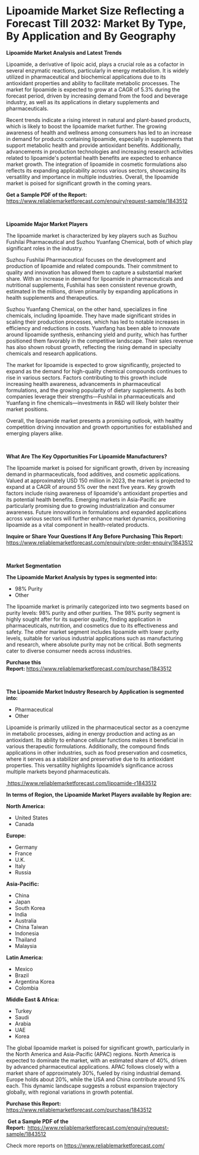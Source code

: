 <p><h1>Lipoamide Market Size Reflecting a Forecast Till 2032: Market By Type, By Application and By Geography</h1></p><p><strong>Lipoamide Market Analysis and Latest Trends</strong></p>
<p><p>Lipoamide, a derivative of lipoic acid, plays a crucial role as a cofactor in several enzymatic reactions, particularly in energy metabolism. It is widely utilized in pharmaceutical and biochemical applications due to its antioxidant properties and ability to facilitate metabolic processes. The market for lipoamide is expected to grow at a CAGR of 5.3% during the forecast period, driven by increasing demand from the food and beverage industry, as well as its applications in dietary supplements and pharmaceuticals.</p><p>Recent trends indicate a rising interest in natural and plant-based products, which is likely to boost the lipoamide market further. The growing awareness of health and wellness among consumers has led to an increase in demand for products containing lipoamide, especially in supplements that support metabolic health and provide antioxidant benefits. Additionally, advancements in production technologies and increasing research activities related to lipoamide's potential health benefits are expected to enhance market growth. The integration of lipoamide in cosmetic formulations also reflects its expanding applicability across various sectors, showcasing its versatility and importance in multiple industries. Overall, the lipoamide market is poised for significant growth in the coming years.</p></p>
<p><strong>Get a Sample PDF of the Report:&nbsp;</strong> <a href="https://www.reliablemarketforecast.com/enquiry/request-sample/1843512?utm_campaign=3091&utm_medium=2&utm_source=Github&utm_content=ia&utm_term=02042025&utm_id=lipoamide">https://www.reliablemarketforecast.com/enquiry/request-sample/1843512</a></p>
<p>&nbsp;</p>
<p><strong>Lipoamide Major Market Players</strong></p>
<p><p>The lipoamide market is characterized by key players such as Suzhou Fushilai Pharmaceutical and Suzhou Yuanfang Chemical, both of which play significant roles in the industry. </p><p>Suzhou Fushilai Pharmaceutical focuses on the development and production of lipoamide and related compounds. Their commitment to quality and innovation has allowed them to capture a substantial market share. With an increase in demand for lipoamide in pharmaceuticals and nutritional supplements, Fushilai has seen consistent revenue growth, estimated in the millions, driven primarily by expanding applications in health supplements and therapeutics.</p><p>Suzhou Yuanfang Chemical, on the other hand, specializes in fine chemicals, including lipoamide. They have made significant strides in scaling their production processes, which has led to notable increases in efficiency and reductions in costs. Yuanfang has been able to innovate around lipoamide synthesis, enhancing yield and purity, which has further positioned them favorably in the competitive landscape. Their sales revenue has also shown robust growth, reflecting the rising demand in specialty chemicals and research applications.</p><p>The market for lipoamide is expected to grow significantly, projected to expand as the demand for high-quality chemical compounds continues to rise in various sectors. Factors contributing to this growth include increasing health awareness, advancements in pharmaceutical formulations, and the growing popularity of dietary supplements. As both companies leverage their strengths—Fushilai in pharmaceuticals and Yuanfang in fine chemicals—investments in R&D will likely bolster their market positions. </p><p>Overall, the lipoamide market presents a promising outlook, with healthy competition driving innovation and growth opportunities for established and emerging players alike.</p></p>
<p>&nbsp;</p>
<p><strong>What Are The Key Opportunities For Lipoamide Manufacturers?</strong></p>
<p><p>The lipoamide market is poised for significant growth, driven by increasing demand in pharmaceuticals, food additives, and cosmetic applications. Valued at approximately USD 150 million in 2023, the market is projected to expand at a CAGR of around 5% over the next five years. Key growth factors include rising awareness of lipoamide's antioxidant properties and its potential health benefits. Emerging markets in Asia-Pacific are particularly promising due to growing industrialization and consumer awareness. Future innovations in formulations and expanded applications across various sectors will further enhance market dynamics, positioning lipoamide as a vital component in health-related products.</p></p>
<p><strong>Inquire or Share Your Questions If Any Before Purchasing This Report:</strong> <a href="https://www.reliablemarketforecast.com/enquiry/pre-order-enquiry/1843512?utm_campaign=3091&utm_medium=2&utm_source=Github&utm_content=ia&utm_term=02042025&utm_id=lipoamide">https://www.reliablemarketforecast.com/enquiry/pre-order-enquiry/1843512</a></p>
<p>&nbsp;</p>
<p><strong>Market Segmentation</strong></p>
<p><strong>The Lipoamide Market Analysis by types is segmented into:</strong></p>
<p><ul><li>98% Purity</li><li>Other</li></ul></p>
<p><p>The lipoamide market is primarily categorized into two segments based on purity levels: 98% purity and other purities. The 98% purity segment is highly sought after for its superior quality, finding application in pharmaceuticals, nutrition, and cosmetics due to its effectiveness and safety. The other market segment includes lipoamide with lower purity levels, suitable for various industrial applications such as manufacturing and research, where absolute purity may not be critical. Both segments cater to diverse consumer needs across industries.</p></p>
<p><strong>Purchase this Report:&nbsp;</strong><a href="https://www.reliablemarketforecast.com/purchase/1843512?utm_campaign=3091&utm_medium=2&utm_source=Github&utm_content=ia&utm_term=02042025&utm_id=lipoamide">https://www.reliablemarketforecast.com/purchase/1843512</a></p>
<p>&nbsp;</p>
<p><strong>The Lipoamide Market Industry Research by Application is segmented into:</strong></p>
<p><ul><li>Pharmaceutical</li><li>Other</li></ul></p>
<p><p>Lipoamide is primarily utilized in the pharmaceutical sector as a coenzyme in metabolic processes, aiding in energy production and acting as an antioxidant. Its ability to enhance cellular functions makes it beneficial in various therapeutic formulations. Additionally, the compound finds applications in other industries, such as food preservation and cosmetics, where it serves as a stabilizer and preservative due to its antioxidant properties. This versatility highlights lipoamide’s significance across multiple markets beyond pharmaceuticals.</p></p>
<p><a href="https://www.reliablemarketforecast.com/lipoamide-r1843512?utm_campaign=3091&utm_medium=2&utm_source=Github&utm_content=ia&utm_term=02042025&utm_id=lipoamide">&nbsp;https://www.reliablemarketforecast.com/lipoamide-r1843512</a></p>
<p><strong>In terms of Region, the Lipoamide Market Players available by Region are:</strong></p>
<p>
    <p> <strong> North America: </strong>
        <ul>
            <li>United States</li>
            <li>Canada</li>
        </ul>
        </p> 
    <p> <strong> Europe: </strong>
        <ul>
            <li>Germany</li>
            <li>France</li>
            <li>U.K.</li>
            <li>Italy</li>
            <li>Russia</li>
        </ul>
        </p> 
    <p> <strong> Asia-Pacific: </strong>
        <ul>
            <li>China</li>
            <li>Japan</li>
            <li>South Korea</li>
            <li>India</li>
            <li>Australia</li>
            <li>China Taiwan</li>
            <li>Indonesia</li>
            <li>Thailand</li>
            <li>Malaysia</li>
        </ul>
        </p> 
    <p> <strong> Latin America: </strong>
        <ul>
            <li>Mexico</li>
            <li>Brazil</li>
            <li>Argentina Korea</li>
            <li>Colombia</li>
        </ul>
        </p> 
    <p> <strong> Middle East & Africa: </strong>
        <ul>
            <li>Turkey</li>
            <li>Saudi</li>
            <li>Arabia</li>
            <li>UAE</li>
            <li>Korea</li>
        </ul>
    </p>
    </p>
<p><p>The global lipoamide market is poised for significant growth, particularly in the North America and Asia-Pacific (APAC) regions. North America is expected to dominate the market, with an estimated share of 40%, driven by advanced pharmaceutical applications. APAC follows closely with a market share of approximately 30%, fueled by rising industrial demand. Europe holds about 20%, while the USA and China contribute around 5% each. This dynamic landscape suggests a robust expansion trajectory globally, with regional variations in growth potential.</p></p>
<p><strong>Purchase this Report: </strong><a href="https://www.reliablemarketforecast.com/purchase/1843512?utm_campaign=3091&utm_medium=2&utm_source=Github&utm_content=ia&utm_term=02042025&utm_id=lipoamide">https://www.reliablemarketforecast.com/purchase/1843512</a></p>
<p>&nbsp;<strong>Get a Sample PDF of the Report:&nbsp;&nbsp;</strong><a href="https://www.reliablemarketforecast.com/enquiry/request-sample/1843512?utm_campaign=3091&utm_medium=2&utm_source=Github&utm_content=ia&utm_term=02042025&utm_id=lipoamide">https://www.reliablemarketforecast.com/enquiry/request-sample/1843512</a></p>
<p><strong></strong></p>
<p>Check more reports on <a href="https://www.reliablemarketforecast.com/?utm_campaign=3091&utm_medium=2&utm_source=Github&utm_content=ia&utm_term=02042025&utm_id=lipoamide">https://www.reliablemarketforecast.com/</a></p>